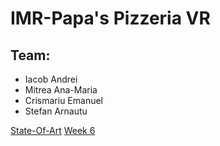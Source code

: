 # IMR-Papa's Pizzeria VR
Team:
-
- Iacob Andrei
- Mitrea Ana-Maria
- Crismariu Emanuel
- Stefan Arnautu

[State-Of-Art](https://docs.google.com/document/d/1MkaUsw0-ARcPmfi0Kzf6cHPZRh0T-hWCMoh60Jczu3k/edit?usp=sharing)
[Week 6](https://docs.google.com/document/d/1YvX1MzI7QutG2YMfXfQlmNyXe4Hun-Iqs5TFaRxspco/edit?usp=sharing)
